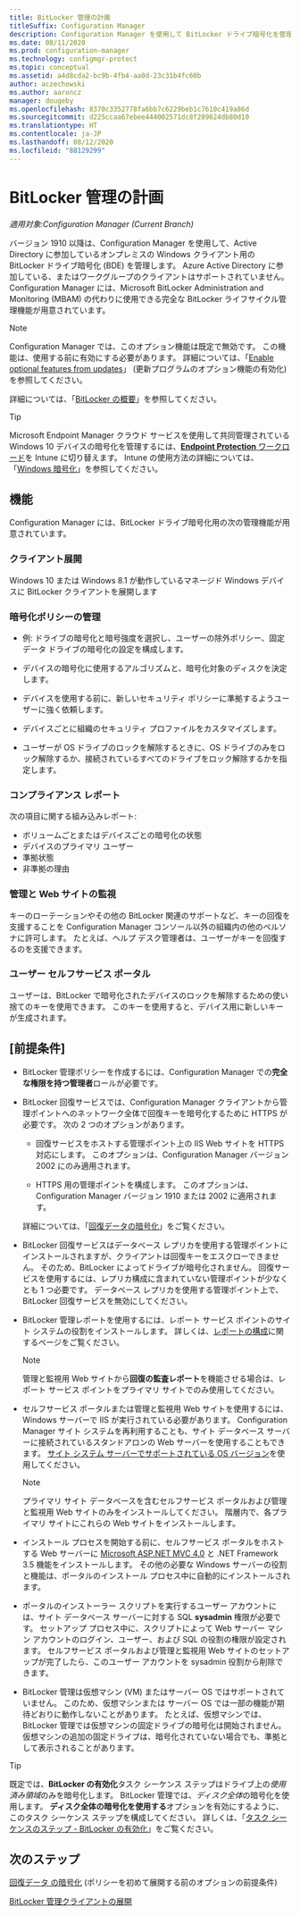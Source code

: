 ```yaml
---
title: BitLocker 管理の計画
titleSuffix: Configuration Manager
description: Configuration Manager を使用して BitLocker ドライブ暗号化を管理する計画を立てます
ms.date: 08/11/2020
ms.prod: configuration-manager
ms.technology: configmgr-protect
ms.topic: conceptual
ms.assetid: a4d8cda2-bc9b-4fb4-aa0d-23c31b4fc60b
author: aczechowski
ms.author: aaroncz
manager: dougeby
ms.openlocfilehash: 8370c3352778fa6bb7c6229beb1c7610c419a86d
ms.sourcegitcommit: d225ccaa67ebee444002571dc8f289624db80d10
ms.translationtype: HT
ms.contentlocale: ja-JP
ms.lasthandoff: 08/12/2020
ms.locfileid: "88129299"
---
```

# <a name="plan-for-bitlocker-management"></a>BitLocker 管理の計画

*適用対象:Configuration Manager (Current Branch)*

<!-- 3601034 -->

バージョン 1910 以降は、Configuration Manager を使用して、Active Directory に参加しているオンプレミスの Windows クライアント用の BitLocker ドライブ暗号化 (BDE) を管理します。 Azure Active Directory に参加している、またはワークグループのクライアントはサポートされていません。 Configuration Manager には、Microsoft BitLocker Administration and Monitoring (MBAM) の代わりに使用できる完全な BitLocker ライフサイクル管理機能が用意されています。

> [!NOTE]
> Configuration Manager では、このオプション機能は既定で無効です。 この機能は、使用する前に有効にする必要があります。 詳細については、「[Enable optional features from updates](../../core/servers/manage/install-in-console-updates.md#bkmk_options)」 (更新プログラムのオプション機能の有効化) を参照してください。  

詳細については、「[BitLocker の概要](https://docs.microsoft.com/windows/security/information-protection/bitlocker/bitlocker-overview)」を参照してください。

> [!TIP]
> Microsoft Endpoint Manager クラウド サービスを使用して共同管理されている Windows 10 デバイスの暗号化を管理するには、[**Endpoint Protection** ワークロード](../../comanage/workloads.md#endpoint-protection)を Intune に切り替えます。 Intune の使用方法の詳細については、「[Windows 暗号化](/intune/protect/endpoint-protection-windows-10#windows-encryption)」を参照してください。

## <a name="features"></a>機能

Configuration Manager には、BitLocker ドライブ暗号化用の次の管理機能が用意されています。

### <a name="client-deployment"></a>クライアント展開

Windows 10 または Windows 8.1 が動作しているマネージド Windows デバイスに BitLocker クライアントを展開します

### <a name="manage-encryption-policies"></a>暗号化ポリシーの管理

- 例: ドライブの暗号化と暗号強度を選択し、ユーザーの除外ポリシー、固定データ ドライブの暗号化の設定を構成します。

- デバイスの暗号化に使用するアルゴリズムと、暗号化対象のディスクを決定します。

- デバイスを使用する前に、新しいセキュリティ ポリシーに準拠するようユーザーに強く依頼します。

- デバイスごとに組織のセキュリティ プロファイルをカスタマイズします。

- ユーザーが OS ドライブのロックを解除するときに、OS ドライブのみをロック解除するか、接続されているすべてのドライブをロック解除するかを指定します。

### <a name="compliance-reports"></a>コンプライアンス レポート

次の項目に関する組み込みレポート:

- ボリュームごとまたはデバイスごとの暗号化の状態
- デバイスのプライマリ ユーザー
- 準拠状態
- 非準拠の理由

### <a name="administration-and-monitoring-website"></a>管理と Web サイトの監視

キーのローテーションやその他の BitLocker 関連のサポートなど、キーの回復を支援することを Configuration Manager コンソール以外の組織内の他のペルソナに許可します。 たとえば、ヘルプ デスク管理者は、ユーザーがキーを回復するのを支援できます。

### <a name="user-self-service-portal"></a>ユーザー セルフサービス ポータル

ユーザーは、BitLocker で暗号化されたデバイスのロックを解除するための使い捨てのキーを使用できます。 このキーを使用すると、デバイス用に新しいキーが生成されます。

## <a name="prerequisites"></a>[前提条件]

- BitLocker 管理ポリシーを作成するには、Configuration Manager での**完全な権限を持つ管理者**ロールが必要です。

- BitLocker 回復サービスでは、Configuration Manager クライアントから管理ポイントへのネットワーク全体で回復キーを暗号化するために HTTPS が必要です。 次の 2 つのオプションがあります。

  - 回復サービスをホストする管理ポイント上の IIS Web サイトを HTTPS 対応にします。 このオプションは、Configuration Manager バージョン 2002 にのみ適用されます。<!-- 5925660 -->

  - HTTPS 用の管理ポイントを構成します。 このオプションは、Configuration Manager バージョン 1910 または 2002 に適用されます。

  詳細については、「[回復データの暗号化](../deploy-use/bitlocker/encrypt-recovery-data.md)」をご覧ください。

- BitLocker 回復サービスはデータベース レプリカを使用する管理ポイントにインストールされますが、クライアントは回復キーをエスクローできません。 そのため、BitLocker によってドライブが暗号化されません。 回復サービスを使用するには、レプリカ構成に含まれていない管理ポイントが少なくとも 1 つ必要です。 データベース レプリカを使用する管理ポイント上で、BitLocker 回復サービスを無効にしてください。<!-- 7813149 -->

- BitLocker 管理レポートを使用するには、レポート サービス ポイントのサイト システムの役割をインストールします。 詳しくは、[レポートの構成](../../core/servers/manage/configuring-reporting.md)に関するページをご覧ください。

    > [!NOTE]
    > 管理と監視用 Web サイトから**回復の監査レポート**を機能させる場合は、レポート サービス ポイントをプライマリ サイトでのみ使用してください。

- セルフサービス ポータルまたは管理と監視用 Web サイトを使用するには、Windows サーバーで IIS が実行されている必要があります。 Configuration Manager サイト システムを再利用することも、サイト データベース サーバーに接続されているスタンドアロンの Web サーバーを使用することもできます。 [サイト システム サーバーでサポートされている OS バージョン](../../core/plan-design/configs/supported-operating-systems-for-site-system-servers.md)を使用してください。

    > [!NOTE]
    > プライマリ サイト データベースを含むセルフサービス ポータルおよび管理と監視用 Web サイトのみをインストールしてください。 階層内で、各プライマリ サイトにこれらの Web サイトをインストールします。

- インストール プロセスを開始する前に、セルフサービス ポータルをホストする Web サーバーに [Microsoft ASP.NET MVC 4.0](https://docs.microsoft.com/aspnet/mvc/mvc4) と .NET Framework 3.5 機能をインストールします。 その他の必要な Windows サーバーの役割と機能は、ポータルのインストール プロセス中に自動的にインストールされます。

- ポータルのインストーラー スクリプトを実行するユーザー アカウントには、サイト データベース サーバーに対する SQL **sysadmin** 権限が必要です。 セットアップ プロセス中に、スクリプトによって Web サーバー マシン アカウントのログイン、ユーザー、および SQL の役割の権限が設定されます。 セルフサービス ポータルおよび管理と監視用 Web サイトのセットアップが完了したら、このユーザー アカウントを sysadmin 役割から削除できます。

- BitLocker 管理は仮想マシン (VM) またはサーバー OS ではサポートされていません。 このため、仮想マシンまたは サーバー OS では一部の機能が期待どおりに動作しないことがあります。 たとえば、仮想マシンでは、BitLocker 管理では仮想マシンの固定ドライブの暗号化は開始されません。 仮想マシンの追加の固定ドライブは、暗号化されていない場合でも、準拠として表示されることがあります。

> [!TIP]
> 既定では、**BitLocker の有効化**タスク シーケンス ステップはドライブ上の*使用済み領域*のみを暗号化します。 BitLocker 管理では、*ディスク全体*の暗号化を使用します。 **ディスク全体の暗号化を使用する**オプションを有効にするように、このタスク シーケンス ステップを構成してください。 詳しくは、「[タスク シーケンスのステップ - BitLocker の有効化](../../osd/understand/task-sequence-steps.md#BKMK_EnableBitLocker)」をご覧ください。

## <a name="next-steps"></a>次のステップ

[回復データ の暗号化](../deploy-use/bitlocker/encrypt-recovery-data.md) (ポリシーを初めて展開する前のオプションの前提条件)

[BitLocker 管理クライアントの展開](../deploy-use/bitlocker/deploy-management-agent.md)
